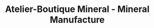 ---
title: "Atelier-Boutique Mineral - Mineral Manufacture"
url: /hudson/atelier-boutique-mineral-mineral-manufacture/
shop: Andenken
---